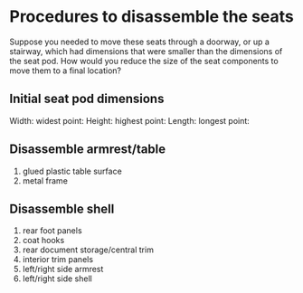 # Procedures to disassemble the seats

Suppose you needed to move these seats through a doorway, or up a stairway, which had dimensions that were smaller than the dimensions of the seat pod. How would you reduce the size of the seat components to move them to a final location?

## Initial seat pod dimensions

Width:
  widest point:
Height:
  highest point:
Length:
  longest point:
  
## Disassemble armrest/table

1. glued plastic table surface
2. metal frame

## Disassemble shell

1. rear foot panels
2. coat hooks
3. rear document storage/central trim
4. interior trim panels
5. left/right side armrest
6. left/right side shell
